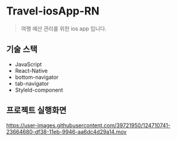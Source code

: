 # Travel-iosApp-RN
> 여행 예산 관리를 위한 ios app 입니다.


## 기술 스택
- JavaScript
- React-Native
- bottom-navigator
- tab-navigator
- Styleld-component


## 프로젝트 실행화면


https://user-images.githubusercontent.com/39721950/124710741-23664680-df38-11eb-9946-aa6dc4d29a14.mov

